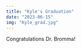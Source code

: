 ```yaml
---
title: "Kyle's Graduation"
date: "2023-06-15"
img: "Kyle_grad.jpg"
---
```


Congratulations Dr. Bromma!

